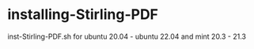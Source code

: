 # installing-Stirling-PDF
inst-Stirling-PDF.sh for ubuntu 20.04 - ubuntu 22.04 and mint 20.3 - 21.3
